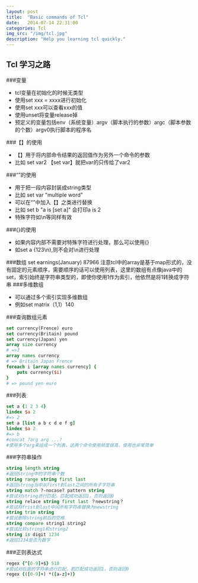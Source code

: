 ```yaml
---
layout: post
title:  "Basic commands of Tcl"
date:   2014-07-14 22:31:00
categories: Tcl
img_src: "/img/tcl.jpg"
description: "Help you learning tcl quickly."
---
```

## Tcl 学习之路
###变量
- tcl变量在初始化的时候无类型
- 使用set xxx = xxxx进行初始化
- 使用set xxx可以查看xxx的值
- 使用unset将变量release掉
- 预定义的变量包括env（系统变量）argv（脚本执行的参数）argc（脚本参数的个数）argv0执行脚本的程序名


###【】的使用
- 【】用于将内部命令结果的返回值作为另外一个命令的参数
- 比如 set var2 【set var】就把var的只传给了var2

###“”的使用
- 用于把一段内容封装成string类型
- 比如 set var "multiple word"
- 可以在“”中加入【】之类进行替换
- 比如 set b "a is [set a]" 会打印a is 2
- 特殊字符如\n等同样有效

###{}的使用
- 如果内容内部不需要对特殊字符进行处理，那么可以使用{}
- 如set a {123\n},则不会对\n进行处理

###数组
set earnings(January) 87966
注意tcl中的array是基于map形式的，没有固定的元素顺序，需要顺序的话可以使用列表，这里的数组有点像java中的set，索引始终是字符串类型的，即使你使用1作为索引，他依然是将1转换成字符串
###多维数组
- 可以通过多个索引实现多维数组
- 例如set matrix（1,1）140

###查询数组元素
``` tcl
set currency(Frence) euro
set currency(Britain) pound
set currency(Japan) yen
array size currency
# =>3
array names currency
# => Britain Japan Frence
foreach i [array names currency] {
	puts currency($i)
}
# => pound yen euro
```
###列表
``` tcl
set a {1 2 3 4}
lindex $a 2
#=> 2
set a [list a b c d e f g]
lindex $a 2
#=> b
#concat ?arg arg ...?
#使用多个arg来组成一个列表，这两个命令使用频度很高，使用也非常简单
```
###字符串操作
``` tcl
string length string
#返回String中的字符串个数
string range string first last
#返回string当中从first到last之间的所有子字符串
string match ?-nocase? pattern string
#尝试对string进行匹配，匹配成功返回1，否则返回0
string relace string first last ？newstring？
#尝试将frist到last中间所有字符串替换为newstring
string trim string
#尝试删除string前后的空格
string compare string1 string2
#尝试比较string1和string2
string is digit 1234
#返回1234是否为数字
```
###正则表达式
``` tcl
regex {^[0-9]+$} 510
#尝试对后面的字符串进行匹配，若匹配成功返回1，否则返回0
regex {([0-9]+) *([a-z]+)}
```
